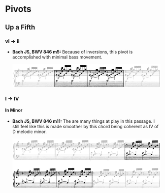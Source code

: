 # Pivots


## Up a Fifth

### vi -> ii

- **Bach JS, BWV 846 m5:** Because of inversions, this pivot is accomplished with minimal bass movement.

  ![](../images/41_pivots/Bach_JS-BWV_846_m5.png) 


### I -> IV

#### In Minor

- **Bach JS, BWV 846 m11:** The are many things at play in this passage. I still feel like this is made smoother by  this chord being coherent as IV of D melodic minor.

  ![](../images/42_chromatic_voice_leading/Bach_JS-BWV_846_m11.png)

